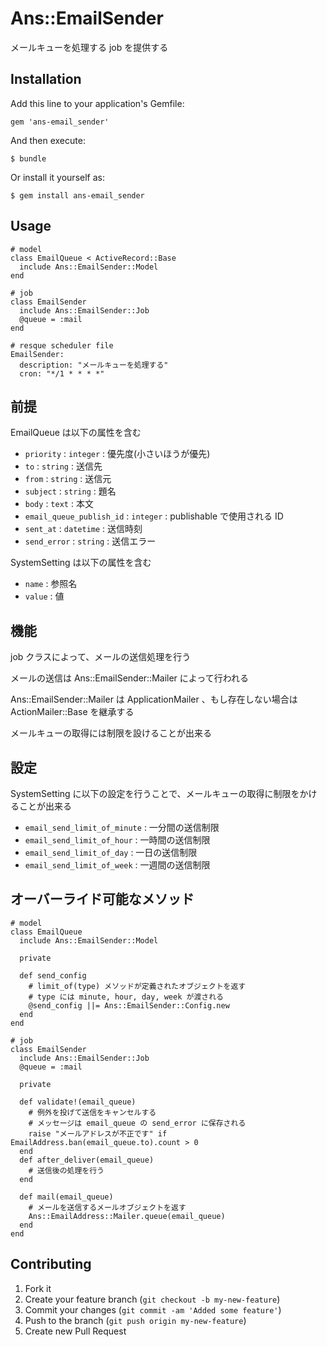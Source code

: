 # Ans::EmailSender

メールキューを処理する job を提供する

## Installation

Add this line to your application's Gemfile:

    gem 'ans-email_sender'

And then execute:

    $ bundle

Or install it yourself as:

    $ gem install ans-email_sender

## Usage

    # model
    class EmailQueue < ActiveRecord::Base
      include Ans::EmailSender::Model
    end

    # job
    class EmailSender
      include Ans::EmailSender::Job
      @queue = :mail
    end

    # resque scheduler file
    EmailSender:
      description: "メールキューを処理する"
      cron: "*/1 * * * *"

## 前提

EmailQueue は以下の属性を含む

* `priority` : `integer` : 優先度(小さいほうが優先)
* `to` : `string` : 送信先
* `from` : `string` : 送信元
* `subject` : `string` : 題名
* `body` : `text` : 本文
* `email_queue_publish_id` : `integer` : publishable で使用される ID
* `sent_at` : `datetime` : 送信時刻
* `send_error` : `string` : 送信エラー

SystemSetting は以下の属性を含む

* `name` : 参照名
* `value` : 値

## 機能

job クラスによって、メールの送信処理を行う

メールの送信は Ans::EmailSender::Mailer によって行われる

Ans::EmailSender::Mailer は ApplicationMailer 、もし存在しない場合は ActionMailer::Base を継承する

メールキューの取得には制限を設けることが出来る

## 設定

SystemSetting に以下の設定を行うことで、メールキューの取得に制限をかけることが出来る

* `email_send_limit_of_minute` : 一分間の送信制限
* `email_send_limit_of_hour` : 一時間の送信制限
* `email_send_limit_of_day` : 一日の送信制限
* `email_send_limit_of_week` : 一週間の送信制限

## オーバーライド可能なメソッド

    # model
    class EmailQueue
      include Ans::EmailSender::Model

      private

      def send_config
        # limit_of(type) メソッドが定義されたオブジェクトを返す
        # type には minute, hour, day, week が渡される
        @send_config ||= Ans::EmailSender::Config.new
      end
    end

    # job
    class EmailSender
      include Ans::EmailSender::Job
      @queue = :mail

      private

      def validate!(email_queue)
        # 例外を投げて送信をキャンセルする
        # メッセージは email_queue の send_error に保存される
        raise "メールアドレスが不正です" if EmailAddress.ban(email_queue.to).count > 0
      end
      def after_deliver(email_queue)
        # 送信後の処理を行う
      end

      def mail(email_queue)
        # メールを送信するメールオブジェクトを返す
        Ans::EmailAddress::Mailer.queue(email_queue)
      end
    end

## Contributing

1. Fork it
2. Create your feature branch (`git checkout -b my-new-feature`)
3. Commit your changes (`git commit -am 'Added some feature'`)
4. Push to the branch (`git push origin my-new-feature`)
5. Create new Pull Request
